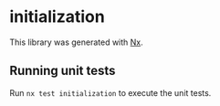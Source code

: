 # initialization

This library was generated with [Nx](https://nx.dev).

## Running unit tests

Run `nx test initialization` to execute the unit tests.
